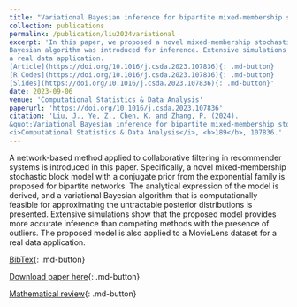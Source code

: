 ```yaml
---
title: "Variational Bayesian inference for bipartite mixed-membership stochastic block model with applications to collaborative filtering"
collection: publications
permalink: /publication/liu2024variational
excerpt: 'In this paper, we proposed a novel mixed-membership stochastic block model for bipartite networks. The model was derived analytically, and a variational
Bayesian algorithm was introduced for inference. Extensive simulations were conducted for empirical justification. The model was applied to a MovieLens dataset for
a real data application. 
[Article](https://doi.org/10.1016/j.csda.2023.107836){: .md-button}
[R Codes](https://doi.org/10.1016/j.csda.2023.107836){: .md-button}
[Slides](https://doi.org/10.1016/j.csda.2023.107836){: .md-button}'
date: 2023-09-06
venue: 'Computational Statistics & Data Analysis'
paperurl: 'https://doi.org/10.1016/j.csda.2023.107836'
citation: 'Liu, J., Ye, Z., Chen, K. and Zhang, P. (2024). 
&quot;Variational Bayesian inference for bipartite mixed-membership stochastic block model with applications to collaborative filtering.&quot; 
<i>Computational Statistics & Data Analysis</i>, <b>189</b>, 107836.'
---
```

A network-based method applied to collaborative filtering in recommender systems is introduced in this paper. 
Specifically, a novel mixed-membership stochastic block model with a conjugate prior from the exponential family 
is proposed for bipartite networks. The analytical expression of the model is derived, and a variational Bayesian 
algorithm that is computationally feasible for approximating the untractable posterior distributions is presented. 
Extensive simulations show that the proposed model provides more accurate inference than competing methods with 
the presence of outliers. The proposed model is also applied to a MovieLens dataset for a real data application.

[BibTex](https://panpanzhang99299.github.io/files/liu2024variational.bib){: .md-button}

[Download paper here](https://doi.org/10.1016/j.csda.2023.107836){: .md-button}

[Mathematical review](https://mathscinet.ams.org/mathscinet-getitem?mr=4636722){: .md-button}